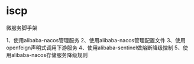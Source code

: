 # iscp
微服务脚手架

1、使用alibaba-nacos管理服务
2、使用alibaba-nacos管理配置文件
3、使用openfeign声明式调用下游服务
4、使用alibaba-sentinel做熔断降级控制
5、使用alibaba-nacos存储服务降级规则
